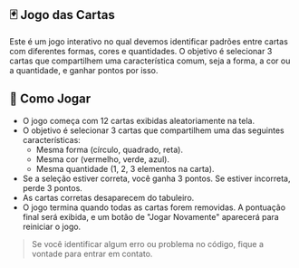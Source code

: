 ## 🃏 Jogo das Cartas
Este é um jogo interativo no qual devemos identificar padrões entre cartas com diferentes formas, cores e quantidades. 
O objetivo é selecionar 3 cartas que compartilhem uma característica comum, seja a forma, a cor ou a quantidade, e ganhar pontos por isso.

## 🎲 Como Jogar
* O jogo começa com 12 cartas exibidas aleatoriamente na tela.
* O objetivo é selecionar 3 cartas que compartilhem uma das seguintes características:
  * Mesma forma (círculo, quadrado, reta).
  * Mesma cor (vermelho, verde, azul).
  * Mesma quantidade (1, 2, 3 elementos na carta).
* Se a seleção estiver correta, você ganha 3 pontos. Se estiver incorreta, perde 3 pontos.
* As cartas corretas desaparecem do tabuleiro.
* O jogo termina quando todas as cartas forem removidas. A pontuação final será exibida, e um botão de "Jogar Novamente" aparecerá para reiniciar o jogo.

> Se você identificar algum erro ou problema no código, fique a vontade para entrar em contato.

